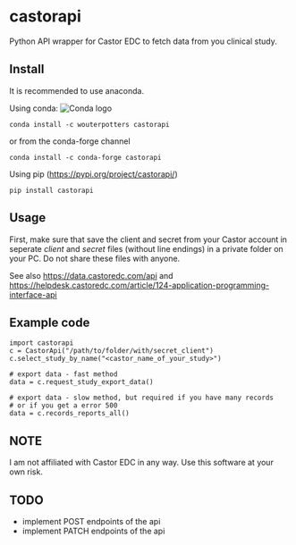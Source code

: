 # castorapi
Python API wrapper for Castor EDC to fetch data from you clinical study.

## Install
It is recommended to use anaconda.

Using conda: ![Conda logo](https://anaconda.org/wouterpotters/castorapi/badges/installer/conda.svg)

    conda install -c wouterpotters castorapi

or from the conda-forge channel

    conda install -c conda-forge castorapi

Using pip (https://pypi.org/project/castorapi/)

    pip install castorapi

## Usage
First, make sure that save the client and secret from your Castor account in 
seperate *client* and *secret* files (without line endings) in a private 
folder on your PC. Do not share these files with anyone.    

See also https://data.castoredc.com/api and https://helpdesk.castoredc.com/article/124-application-programming-interface-api

## Example code
    import castorapi
    c = CastorApi("/path/to/folder/with/secret_client")
    c.select_study_by_name("<castor_name_of_your_study>")
    
    # export data - fast method
    data = c.request_study_export_data() 
    
    # export data - slow method, but required if you have many records
    # or if you get a error 500 
    data = c.records_reports_all()

## NOTE
I am not affiliated with Castor EDC in any way. Use this software at your own risk.

## TODO
- implement POST endpoints of the api
- implement PATCH endpoints of the api
